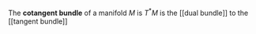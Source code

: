 The **cotangent bundle** of a manifold $M$ is $T^*M$ is the [[dual bundle]] to the [[tangent bundle]]